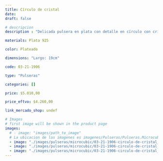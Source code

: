 ```yaml
---
title: Círculo de cristal
date: 
draft: false

# descripcion
description : "Delicada pulsera en plata con detalle en círculo con cristales cubic.Largo regulable. "

materials: Plata 925

color: Plateado

dimensions: "Largo: 19cm"

code: 03-21-1906

type: "Pulseras"

categories: []

price: $5.010,00

price_eftvo: $4.260,00

link_mercado_shop: undef

# Images
# first image will be shown in the product page
images:
  # - image: "images/path_to_image"
  # La ubicacion de las imagenes es imagenes/Pulseras/Pulseras.Microcubic/03-21-1906-circulo-de-cristal
  - image: "./images/pulseras/microcubic/03-21-1906-circulo-de-cristal_a.jpg"
  - image: "./images/pulseras/microcubic/03-21-1906-circulo-de-cristal_b.jpg"
  - image: "./images/pulseras/microcubic/03-21-1906-circulo-de-cristal_c.jpg"
---
```

